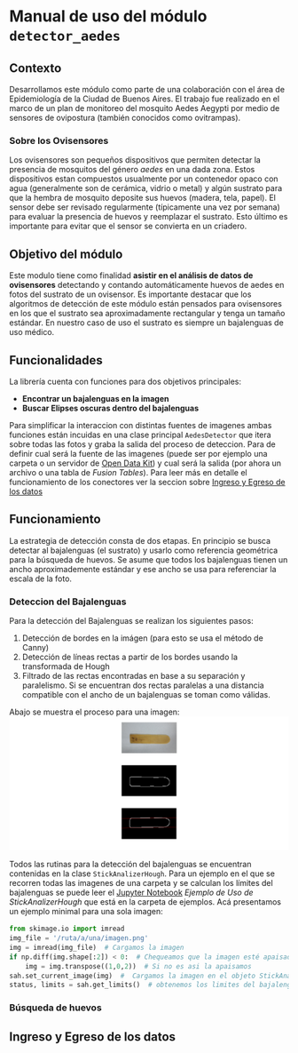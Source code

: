
Manual de uso del módulo `detector_aedes`
========================================

## Contexto

Desarrollamos este módulo como parte de una colaboración con el área de Epidemiología de la Ciudad de Buenos Aires. El trabajo fue realizado en el marco de un plan de monitoreo del mosquito Aedes Aegypti por medio de sensores de ovipostura (también conocidos como ovitrampas).

### Sobre los Ovisensores

Los ovisensores son pequeños dispositivos que permiten detectar la presencia de mosquitos del género *aedes* en una dada zona. Estos dispositivos estan compuestos usualmente por un contenedor opaco con agua (generalmente son de cerámica, vidrio o metal) y algún sustrato para que la hembra de mosquito deposite sus huevos (madera, tela, papel). El sensor debe ser revisado regularmente (típicamente una vez por semana) para evaluar la presencia de huevos y reemplazar el sustrato. Esto último es importante para evitar que el sensor se convierta en un criadero.


## Objetivo del módulo

Este modulo tiene como finalidad **asistir en el análisis de datos de ovisensores** detectando y contando automáticamente huevos de aedes en fotos del sustrato de un ovisensor. Es importante destacar que los algoritmos de detección de este módulo están pensados para ovisensores en los que el sustrato sea aproximadamente rectangular y tenga un tamaño estándar. En nuestro caso de uso el sustrato es siempre un bajalenguas de uso médico.

## Funcionalidades

La librería cuenta con funciones para dos objetivos principales:
- **Encontrar un bajalenguas en la imagen**
- **Buscar Elipses oscuras dentro del bajalenguas**

Para simplificar la interaccion con distintas fuentes de imagenes ambas funciones están incuidas en una clase principal `AedesDetector` que itera sobre todas las fotos y graba la salida del proceso de deteccion. Para de definir cual será la fuente de las imagenes (puede ser por ejemplo una carpeta o un servidor de [Open Data Kit](https://opendatakit.org/)) y cual será la salida (por ahora un archivo o una tabla de *Fusion Tables*). Para leer más en detalle el funcionamiento de los conectores ver la seccion sobre [Ingreso y Egreso de los datos](#ingreso-y-egreso-de-los-datos)

## Funcionamiento

La estrategia de detección consta de dos etapas. En principio se busca detectar al bajalenguas (el sustrato) y usarlo como referencia geométrica para la búsqueda de huevos. Se asume que todos los bajalenguas tienen un ancho aproximademente estándar y ese ancho se usa para referenciar la escala de la foto.

### Deteccion del Bajalenguas
Para la detección del Bajalenguas se realizan los siguientes pasos:

1. Detección de bordes en la imágen (para esto se usa el método de Canny)
1. Detección de líneas rectas a partir de los bordes usando la transformada de Hough
1. Filtrado de las rectas encontradas en base a su separación y paralelismo. Si se encuentran dos rectas paralelas a una distancia compatible con el ancho de un bajalenguas se toman como válidas.

Abajo se muestra el proceso para una imagen:
![Etapas](images/etapas.png)

Todos las rutinas para la detección del bajalenguas se encuentran contenidas en la clase `StickAnalizerHough`. Para un ejemplo en el que se recorren todas las imagenes de una carpeta y se calculan los límites del bajalenguas se puede leer el [Jupyter Notebook](http://jupyter.org) *Ejemplo de Uso de StickAnalizerHough* que está en la carpeta de ejemplos. Acá presentamos un ejemplo minimal para una sola imagen:

```python
from skimage.io import imread
img_file = '/ruta/a/una/imagen.png'
img = imread(img_file)  # Cargamos la imagen
if np.diff(img.shape[:2]) < 0:  # Chequeamos que la imagen esté apaisada
    img = img.transpose((1,0,2))  # Si no es asi la apaisamos
sah.set_current_image(img)  #  Cargamos la imagen en el objeto StickAnalizerHough
status, limits = sah.get_limits()  # obtenemos los limites del bajalenguas
```

### Búsqueda de huevos




## Ingreso y Egreso de los datos
